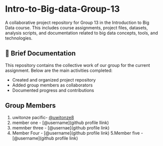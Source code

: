 # Intro-to-Big-data-Group-13
A collaborative project repository for Group 13 in the Introduction to Big Data course. This includes course assignments, project files, datasets, analysis scripts, and documentation related to big data concepts, tools, and technologies.

## 📝 Brief Documentation

This repository contains the collective work of our group for the current assignment. Below are the main activities completed:

- Created and organized project repository
- Added group members as collaborators
- Documented progress and contributions



##  Group Members

1. uwitonze pacific- [@uwitonze8](https://github.com/uwitonze8)
2. member one - [@username](github profile llink)
3. memnber three - [@usernae](github profile link)
4. Member Four - [@username](github profile link)
5.Member five - [@username](github profile link)
